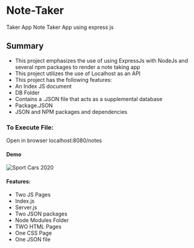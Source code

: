 # Note-Taker
Taker App Note Taker App using express js

## Summary
- This project emphasizes the use of using ExpressJs with NodeJs and several npm packages to render a note taking app
- This project utilizes the use of Localhost as an API
- This project has the following features:
- An Index JS document
- DB Folder
- Contains a .JSON file that acts as a supplemental database
- Package.JSON
- JSON and NPM packages and dependencies
### To Execute File:
Open in browser
localhost:8080/notes

#### Demo
![Sport Cars 2020](https://user-images.githubusercontent.com/60753848/83362448-51558080-a35f-11ea-9839-56d026c5963b.gif)


#### Features:
* Two JS Pages
* Index.js
* Server.js
* Two JSON packages
* Node Modules Folder
* TWO HTML Pages
* One CSS Page
* One JSON file
